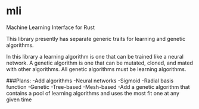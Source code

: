 # mli
Machine Learning Interface for Rust

This library presently has separate generic traits for learning and genetic algorithms.

In this library a learning algorithm is one that can be trained like a neural network. A genetic algorithm is one
that can be mutated, cloned, and mated with other algorithms. All genetic algorithms must be learning algorithms.

###Plans:
-Add algorithms
  -Neural networks
    -Sigmoid
    -Radial basis function
  -Genetic
    -Tree-based
    -Mesh-based
-Add a genetic algorithm that contains a pool of learning algorithms and uses the most fit one at any given time
